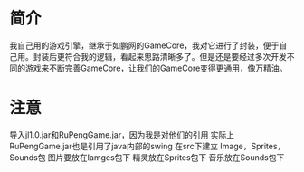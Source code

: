 # 简介
我自己用的游戏引擎，继承于如鹏网的GameCore，我对它进行了封装，便于自己用。封装后更符合我的逻辑，看起来思路清晰多了。但是还是要经过多次开发不同的游戏来不断完善GameCore，让我们的GameCore变得更通用，像万精油。
# 注意
导入jl1.0.jar和RuPengGame.jar，因为我是对他们的引用
实际上RuPengGame.jar也是引用了java内部的swing
在src下建立 Image，Sprites，Sounds包 
图片要放在Iamges包下
精灵放在Sprites包下
音乐放在Sounds包下
